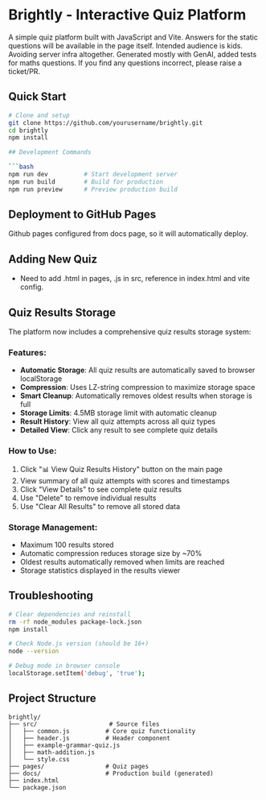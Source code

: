 # Brightly - Interactive Quiz Platform

A simple quiz platform built with JavaScript and Vite. Answers for the static questions will be available in the page itself. Intended audience is kids. Avoiding server infra altogether. Generated mostly with GenAI, added tests for maths questions. If you find any questions incorrect, please raise a ticket/PR.

## Quick Start

```bash
# Clone and setup
git clone https://github.com/yourusername/brightly.git
cd brightly
npm install

## Development Commands

```bash
npm run dev          # Start development server
npm run build        # Build for production
npm run preview      # Preview production build
```

## Deployment to GitHub Pages
Github pages configured from docs page, so it will automatically deploy.

<!-- ## GitHub OAuth Setup

1. Go to GitHub Settings → Developer settings → OAuth Apps → New OAuth App
2. Set:
   - Application name: "Brightly Quiz"
   - Homepage URL: `https://yourusername.github.io/brightly`
   - Authorization callback URL: `https://yourusername.github.io/brightly/auth-callback.html`
3. Copy Client ID and update in code if needed -->

## Adding New Quiz
- Need to add .html in pages, .js in src, reference in index.html and vite config.

## Quiz Results Storage

The platform now includes a comprehensive quiz results storage system:

### Features:
- **Automatic Storage**: All quiz results are automatically saved to browser localStorage
- **Compression**: Uses LZ-string compression to maximize storage space
- **Smart Cleanup**: Automatically removes oldest results when storage is full
- **Storage Limits**: 4.5MB storage limit with automatic cleanup
- **Result History**: View all quiz attempts across all quiz types
- **Detailed View**: Click any result to see complete quiz details

### How to Use:
1. Click "📊 View Quiz Results History" button on the main page
2. View summary of all quiz attempts with scores and timestamps
3. Click "View Details" to see complete quiz results
4. Use "Delete" to remove individual results
5. Use "Clear All Results" to remove all stored data

### Storage Management:
- Maximum 100 results stored
- Automatic compression reduces storage size by ~70%
- Oldest results automatically removed when limits are reached
- Storage statistics displayed in the results viewer

## Troubleshooting

```bash
# Clear dependencies and reinstall
rm -rf node_modules package-lock.json
npm install

# Check Node.js version (should be 16+)
node --version

# Debug mode in browser console
localStorage.setItem('debug', 'true');
```

## Project Structure

```
brightly/
├── src/                    # Source files
│   ├── common.js          # Core quiz functionality
│   ├── header.js          # Header component
│   ├── example-grammar-quiz.js
│   ├── math-addition.js
│   └── style.css
├── pages/                 # Quiz pages
├── docs/                  # Production build (generated)
├── index.html
└── package.json
```
